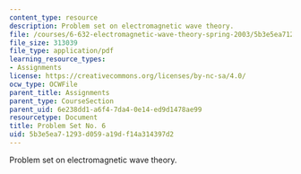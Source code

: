 ```yaml
---
content_type: resource
description: Problem set on electromagnetic wave theory.
file: /courses/6-632-electromagnetic-wave-theory-spring-2003/5b3e5ea71293d059a19df14a314397d2_ps6.pdf
file_size: 313039
file_type: application/pdf
learning_resource_types:
- Assignments
license: https://creativecommons.org/licenses/by-nc-sa/4.0/
ocw_type: OCWFile
parent_title: Assignments
parent_type: CourseSection
parent_uid: 6e238dd1-a6f4-7da4-0e14-ed9d1478ae99
resourcetype: Document
title: Problem Set No. 6
uid: 5b3e5ea7-1293-d059-a19d-f14a314397d2
---
```

Problem set on electromagnetic wave theory.